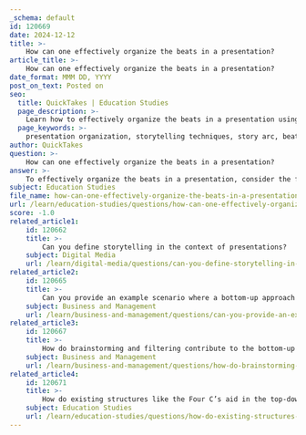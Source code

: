```yaml
---
_schema: default
id: 120669
date: 2024-12-12
title: >-
    How can one effectively organize the beats in a presentation?
article_title: >-
    How can one effectively organize the beats in a presentation?
date_format: MMM DD, YYYY
post_on_text: Posted on
seo:
  title: QuickTakes | Education Studies
  page_description: >-
    Learn how to effectively organize the beats in a presentation using storytelling techniques, structured approaches, and audience engagement strategies.
  page_keywords: >-
    presentation organization, storytelling techniques, story arc, beats, narrative structure, audience engagement, visual aids, Hero's Journey, 3 Beat Mountain, presentation clarity
author: QuickTakes
question: >-
    How can one effectively organize the beats in a presentation?
answer: >-
    To effectively organize the beats in a presentation, consider the following strategies that leverage storytelling techniques and structured approaches:\n\n1. **Use a Story Arc**: Structure your presentation around a classic story arc, which includes an introduction, rising action, climax, falling action, and resolution. This framework helps to build tension and keeps the audience engaged throughout the presentation.\n\n2. **The 3 Beat Mountain**: Visualize your presentation as a mountain with three peaks. Each peak represents a significant point or "beat" in your narrative. This method allows you to create a clear progression of ideas, leading your audience through the journey of your presentation.\n\n3. **Catalog Your Beats**: Create a document or spreadsheet to catalog your beats. Include tags, moods, and key points for each beat to maintain clarity and control over your presentation structure. This organization helps you ensure that each beat contributes to the overall narrative.\n\n4. **Physical Organization**: If your presentation has a geographic component, consider organizing it in a physical format. For example, you could use a map to guide your audience through different regions, making the presentation feel like a journey.\n\n5. **Engagement Techniques**: Incorporate various audience engagement strategies, such as the 10-minute rule, which suggests structuring content in 10-minute blocks. This keeps the audience focused and allows for different engagement strategies within each block.\n\n6. **Visual Aids**: Enhance your beats with quality visuals, such as images, charts, and infographics. These elements can help clarify complex ideas and maintain audience interest.\n\n7. **Narrative Techniques**: Utilize narrative techniques like the Hero’s Journey or in-media res to capture attention quickly and create a compelling narrative. These frameworks can help you present your ideas in a relatable and engaging manner.\n\nBy combining these strategies, you can effectively organize the beats in your presentation, ensuring that your message is clear, engaging, and memorable for your audience.
subject: Education Studies
file_name: how-can-one-effectively-organize-the-beats-in-a-presentation.md
url: /learn/education-studies/questions/how-can-one-effectively-organize-the-beats-in-a-presentation
score: -1.0
related_article1:
    id: 120662
    title: >-
        Can you define storytelling in the context of presentations?
    subject: Digital Media
    url: /learn/digital-media/questions/can-you-define-storytelling-in-the-context-of-presentations
related_article2:
    id: 120665
    title: >-
        Can you provide an example scenario where a bottom-up approach is effective?
    subject: Business and Management
    url: /learn/business-and-management/questions/can-you-provide-an-example-scenario-where-a-bottomup-approach-is-effective
related_article3:
    id: 120667
    title: >-
        How do brainstorming and filtering contribute to the bottom-up approach?
    subject: Business and Management
    url: /learn/business-and-management/questions/how-do-brainstorming-and-filtering-contribute-to-the-bottomup-approach
related_article4:
    id: 120671
    title: >-
        How do existing structures like the Four C’s aid in the top-down approach?
    subject: Education Studies
    url: /learn/education-studies/questions/how-do-existing-structures-like-the-four-cs-aid-in-the-topdown-approach
---
```


&nbsp;